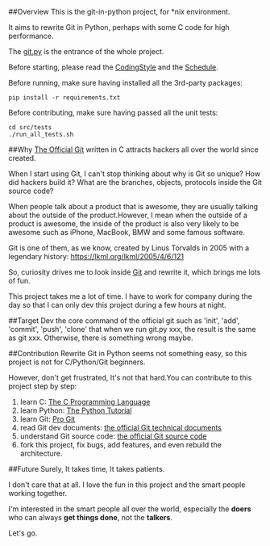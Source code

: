 ##Overview
This is the git-in-python project, for *nix environment.

It aims to rewrite Git in Python, perhaps with some C code for high performance.


The [git.py](https://github.com/lizherui/git-in-python/blob/master/src/git.py) is the entrance of the whole project.

Before starting, please read the [CodingStyle](https://github.com/lizherui/git-in-python/blob/master/CodingStyle.md) and the [Schedule](https://github.com/lizherui/git-in-python/blob/master/Schedule.md).

Before running, make sure having installed all the 3rd-party packages:

    pip install -r requirements.txt

Before contributing, make sure having passed all the unit tests:
    
    cd src/tests
    ./run_all_tests.sh



##Why
[The Official Git](https://github.com/git/git) written in C attracts hackers all over the world since created.

When I start using Git, I can't stop thinking about why is Git so unique? How did hackers build it? What are the branches, objects, protocols inside the Git source code?

When people talk about a product that is awesome, they are usually talking about the outside of the product.However, I mean when the outside of a product is awesome, the inside of the product is also very likely to be awesome such as iPhone, MacBook, BMW and some famous software.  

Git is one of them, as we know, created by Linus Torvalds in 2005 with a legendary history: <https://lkml.org/lkml/2005/4/6/121>

So, curiosity drives me to look inside [Git](https://github.com/git/git) and rewrite it, which brings me lots of fun.

This project takes me a lot of time. I have to work for company during the day so that I can only dev this project during a few hours at night.

##Target
Dev the core command of the official git such as 'init', 'add', 'commit', 'push', 'clone' that when we run git.py xxx, the result is the same as git xxx. Otherwise, there is something wrong maybe.

##Contribution
Rewrite Git in Python seems not something easy, so this project is not for C/Python/Git beginners.

However, don't get frustrated, It's not that hard.You can contribute to this project step by step:

1. learn C: [The C Programming Language](http://www.iups.org/media/meeting_minutes/C.pdf)
2. learn Python: [The Python Tutorial](https://docs.python.org/2/tutorial/index.html)
3. learn Git: [Pro Git](http://git-scm.com/book)
4. read Git dev documents: [the official Git technical documents](https://github.com/git/git/tree/master/Documentation/technical)
5. understand Git source code: [the official Git source code](https://github.com/git/git)
6. fork this project, fix bugs, add features, and even rebuild the architecture.

##Future
Surely, It takes time, It takes patients.

I don't care that at all. I love the fun in this project and the smart people working together.

I'm interested in the smart people all over the world, especially the **doers** who can always **get things done**,  not the **talkers**.

Let's go.
